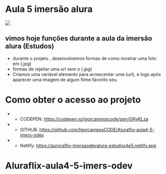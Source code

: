 # Aula 5 imersão alura

<img src="https://web.whatsapp.com/e9060086-3faa-4f34-99e2-5b8942759d4a">

## vimos hoje funções durante a aula da imersão alura (Estudos)
 
* durante o projeto , desenvolvemos formas de como mostrar uma foto em (.jpg) 
* formas de rejeitar uma url sem o (.jpg)
* Criamos uma variável elemento para acrescentar uma (url), e logo apôs aparecer uma imagem de algum filme fávorito seu.

# Como obter o acesso ao projeto 

* * CODEPEN: https://codepen.io/igorcamposcode/pen/GRyKLza
* * GITHUB: https://github.com/IgorcamposCODE/Aluraflix-aula4-5-imers-odev
* * Netlify: https://auroraflix-imersaodevalura-estudos4e5.netlify.app
 

# Aluraflix-aula4-5-imers-odev
